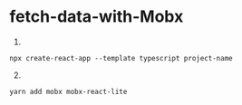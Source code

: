 # fetch-data-with-Mobx

1.
`npx create-react-app --template typescript project-name`

2.
`yarn add mobx mobx-react-lite`
